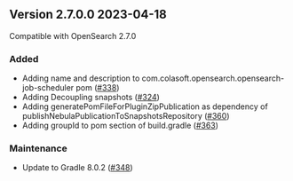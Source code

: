 ## Version 2.7.0.0 2023-04-18

Compatible with OpenSearch 2.7.0

### Added
* Adding name and description to com.colasoft.opensearch.opensearch-job-scheduler pom ([#338](https://github.com/opensearch-project/job-scheduler/pull/338))
* Adding Decoupling snapshots ([#324](https://github.com/opensearch-project/job-scheduler/pull/324))
* Adding generatePomFileForPluginZipPublication as dependency of publishNebulaPublicationToSnapshotsRepository ([#360](https://github.com/opensearch-project/job-scheduler/pull/360))
* Adding groupId to pom section of build.gradle ([#363](https://github.com/opensearch-project/job-scheduler/pull/363))

### Maintenance
* Update to Gradle 8.0.2 ([#348](https://github.com/opensearch-project/job-scheduler/pull/348))